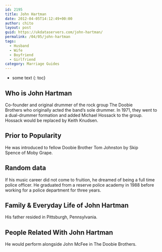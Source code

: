 ```yaml
---
id: 2195
title: John Hartman
date: 2012-04-05T14:12:49+00:00
author: chito
layout: post
guid: https://ukdataservers.com/john-hartman/
permalink: /04/05/john-hartman
tags:
  - Husband
  - Wife
  - Boyfriend
  - Girlfriend
category: Marriage Guides
---
```


* some text
{: toc}
          
          
## Who is  John Hartman
                  
                  
                  
Co-founder and original drummer of the rock group The Doobie Brothers who originally acted the band&#8217;s sole drummer. In 1971, they went to a dual-drummer formation and added Michael Hossack to the group. Hossack would be replaced by Keith Knudsen.
                  
                
                
                
## Prior to Popularity 
                  
                  
                  
He was introduced to fellow Doobie Brother Tom Johnston by Skip Spence of Moby Grape.
                  
                
                
                
## Random data 
                  
                  
                  
If his music career did not come to fruition, he dreamed of being a full time police officer. He graduated from a reserve police academy in 1988 before working for a police department for three years.
                  
                
                
                
## Family & Everyday Life of John Hartman
                  
                  
                  
His father resided in Pittsburgh, Pennsylvania.
                  
                
                
                
## People Related With  John Hartman
                  
                  
                  
He would perform alongside John McFee in The Doobie Brothers.
                  
                
              
            
          
          
          
    
    
  
